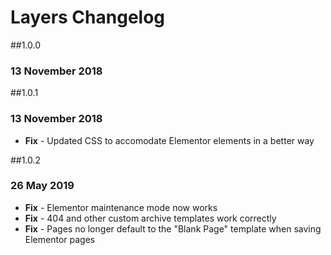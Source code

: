 # Layers Changelog

##1.0.0
### 13 November 2018

##1.0.1
### 13 November 2018

* **Fix** - Updated CSS to accomodate Elementor elements in a better way

##1.0.2
### 26 May 2019

* **Fix** - Elementor maintenance mode now works
* **Fix** - 404 and other custom archive templates work correctly
* **Fix** - Pages no longer default to the "Blank Page" template when saving Elementor pages
